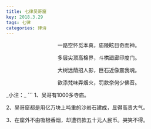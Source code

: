 ```yaml
---
title: 七律吴哥窟
key: 2018.3.29
tags: 七律
categories: 律诗
---
```


<p align="center">一路空怀觅本真，庙陵眩目奇而神。
</p>
<p align="center">多层尖顶高棉界，斗栱廻廊印度门。
</p>
<p align="center">大树远荫招人影，巨石近像震我魂。
</p>
<p align="center">欲添梵味弄烟火，罚款奈何少佛音。
</p>
_小注：_
```
1、吴哥有1000多寺庙。

2、吴哥窟都是用亿万块上吨重的沙岩石建成，显得高贵大气。

3、在窟外不由吸根香烟，却遭罚款五十元人民币。哭笑不得。

```